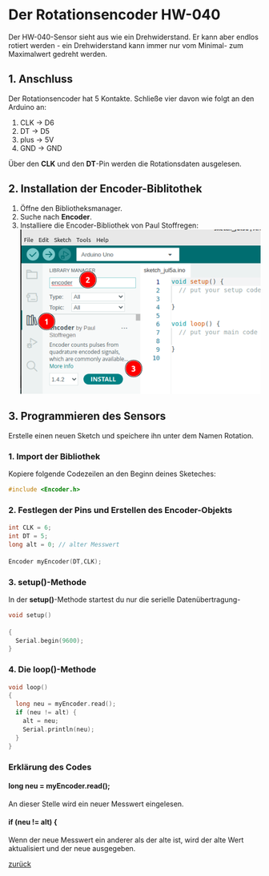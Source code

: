  <link rel="stylesheet" href="https://hi2272.github.io/StyleMD.css">

# Der Rotationsencoder HW-040
Der HW-040-Sensor sieht aus wie ein Drehwiderstand. Er kann aber endlos rotiert werden - ein Drehwiderstand kann immer nur vom Minimal- zum Maximalwert gedreht werden.

##  1. Anschluss
Der Rotationsencoder hat 5 Kontakte. 
Schließe vier davon wie folgt an den Arduino an:  
1. CLK -> D6
2. DT -> D5
3. plus -> 5V
4. GND -> GND

Über den **CLK** und den **DT**-Pin werden die Rotationsdaten ausgelesen.  

## 2. Installation der Encoder-Biblitothek
1. Öffne den Bibliotheksmanager.
2. Suche nach **Encoder**.
3. Installiere die Encoder-Bibliothek von Paul Stoffregen:  
     ![Alt text](2023-07-05_16-49.png)

## 3. Programmieren des Sensors
Erstelle einen neuen Sketch und speichere ihn unter dem Namen Rotation.
### 1. Import der Bibliothek
Kopiere folgende Codezeilen an den Beginn deines Sketeches:
```C++
#include <Encoder.h>  
```
### 2. Festlegen der Pins und Erstellen des Encoder-Objekts

```C++
int CLK = 6;
int DT = 5;
long alt = 0; // alter Messwert

Encoder myEncoder(DT,CLK);
```
### 3. setup()-Methode
In der **setup()**-Methode startest du nur die serielle Datenübertragung-
```C++
void setup()   

{
  Serial.begin(9600); 
}
```

### 4. Die loop()-Methode

```C++
void loop()
{
  long neu = myEncoder.read();
  if (neu != alt) {
    alt = neu;
    Serial.println(neu);
  }
}
```
### Erklärung des Codes
#### long neu = myEncoder.read();
An dieser Stelle wird ein neuer Messwert eingelesen.
#### if (neu != alt) {
Wenn der neue Messwert ein anderer als der alte ist, wird der alte Wert aktualisiert und der neue ausgegeben.


[zurück](../index.html)
